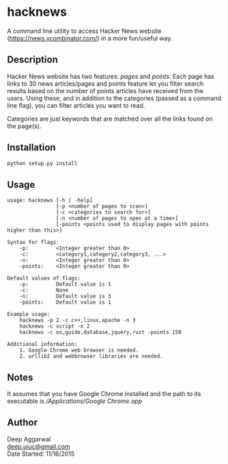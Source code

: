 hacknews
========

A command line utility to access Hacker News website (https://news.ycombinator.com/) in a more fun/useful way.

Description
-----------
Hacker News website has two features: *pages* and *points*. Each page has links to 30 news articles/pages and points feature let you filter search results based on the number of points articles have received from the users. Using these, and in addition to the categories (passed as a command line flag), you can filter articles you want to read.

Categories are just keywords that are matched over all the links found on the page(s).

Installation
------------
```sh
python setup.py install
```

Usage
-----
```
usage: hacknews [-h | -help]
                [-p <number of pages to scan>]
                [-c <categories to search for>]
                [-n <number of pages to open at a time>]
                [-points <points used to display pages with points higher than this>]

Syntax for flags:
    -p:         <Integer greater than 0>
    -c:         <category1,category2,category3, ...>
    -n:         <Integer greater than 0>
    -points:    <Integer greater than 0>

Default values of flags:
    -p:         Default value is 1
    -c:         None
    -n:         Default value is 3
    -points:    Default value is 1

Example usage:
    hacknews -p 2 -c c++,linux,apache -n 3
    hacknews -c script -n 2
    hacknews -c os,guide,database,jquery,rust -points 150

Additional information:
    1. Google Chrome web browser is needed.
    2. urllib2 and webbrowser libraries are needed.
```

Notes
-----
It assumes that you have Google Chrome installed and the path to its executable is */Applications/Google Chrome.app*

Author
------
Deep Aggarwal  
deep.uiuc@gmail.com  
Date Started: 11/16/2015  
